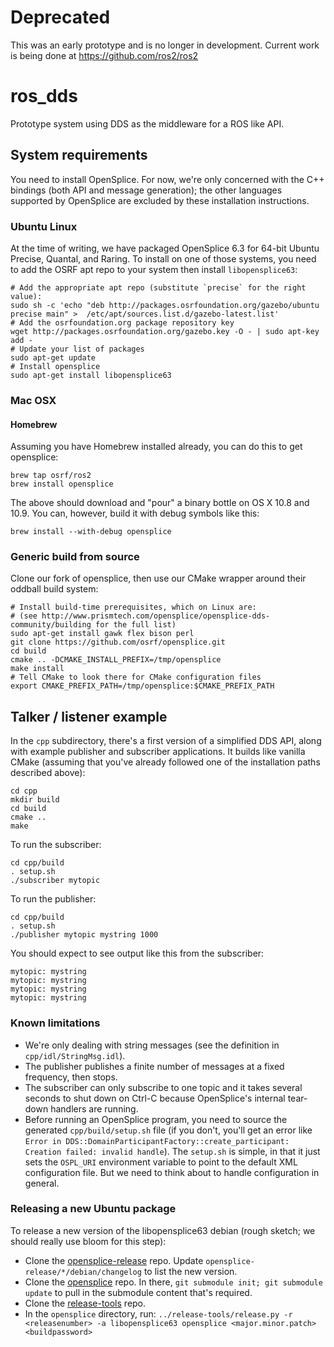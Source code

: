 # Deprecated

This was an early prototype and is no longer in development. Current work is being done at https://github.com/ros2/ros2

# ros_dds

Prototype system using DDS as the middleware for a ROS like API.

## System requirements

You need to install OpenSplice.  For now, we're only concerned with the C++
bindings (both API and message generation); the other languages supported by
OpenSplice are excluded by these installation instructions.

### Ubuntu Linux

At the time of writing, we have packaged OpenSplice 6.3 for 64-bit Ubuntu
Precise, Quantal, and Raring.  To install on one of those systems, you need to
add the OSRF apt repo to your system then install `libopensplice63`:

~~~
# Add the appropriate apt repo (substitute `precise` for the right value):
sudo sh -c 'echo "deb http://packages.osrfoundation.org/gazebo/ubuntu precise main" >  /etc/apt/sources.list.d/gazebo-latest.list'
# Add the osrfoundation.org package repository key
wget http://packages.osrfoundation.org/gazebo.key -O - | sudo apt-key add -
# Update your list of packages
sudo apt-get update
# Install opensplice
sudo apt-get install libopensplice63
~~~

### Mac OSX

#### Homebrew

Assuming you have Homebrew installed already, you can do this to get opensplice:

```
brew tap osrf/ros2
brew install opensplice
```

The above should download and "pour" a binary bottle on OS X 10.8 and 10.9. You can, however, build it with debug symbols like this:

```
brew install --with-debug opensplice
```

### Generic build from source

Clone our fork of opensplice, then use our CMake wrapper around their oddball build system:

~~~
# Install build-time prerequisites, which on Linux are:
# (see http://www.prismtech.com/opensplice/opensplice-dds-community/building for the full list)
sudo apt-get install gawk flex bison perl
git clone https://github.com/osrf/opensplice.git
cd build
cmake .. -DCMAKE_INSTALL_PREFIX=/tmp/opensplice
make install
# Tell CMake to look there for CMake configuration files
export CMAKE_PREFIX_PATH=/tmp/opensplice:$CMAKE_PREFIX_PATH
~~~

## Talker / listener example

In the `cpp` subdirectory, there's a first version of a simplified DDS API, along with example publisher and subscriber applications.  It builds like vanilla CMake (assuming that you've already followed one of the installation paths described above):

~~~
cd cpp
mkdir build
cd build
cmake ..
make
~~~

To run the subscriber:

~~~
cd cpp/build
. setup.sh
./subscriber mytopic
~~~

To run the publisher:

~~~
cd cpp/build
. setup.sh
./publisher mytopic mystring 1000
~~~

You should expect to see output like this from the subscriber:

~~~
mytopic: mystring
mytopic: mystring
mytopic: mystring
mytopic: mystring
~~~

### Known limitations

* We're only dealing with string messages (see the definition in `cpp/idl/StringMsg.idl`).
* The publisher publishes a finite number of messages at a fixed frequency, then stops.
* The subscriber can only subscribe to one topic and it takes several seconds to shut down on Ctrl-C because OpenSplice's internal tear-down handlers are running.
* Before running an OpenSplice program, you need to source the generated `cpp/build/setup.sh` file (if you don't, you'll get an error like `Error in DDS::DomainParticipantFactory::create_participant: Creation failed: invalid handle`).  The `setup.sh` is simple, in that it just sets the `OSPL_URI` environment variable to point to the default XML configuration file.  But we need to think about to handle configuration in general.

### Releasing a new Ubuntu package

To release a new version of the libopensplice63 debian (rough sketch; we should really use bloom for this step):

* Clone the [opensplice-release](https://bitbucket.org/osrf/opensplice-release) repo.  Update `opensplice-release/*/debian/changelog` to list the new version.
* Clone the [opensplice](https://github.com/osrf/opensplice) repo.  In there, `git submodule init; git submodule update` to pull in the submodule content that's required.
* Clone the [release-tools](https://bitbucket.org/osrf/release-tools) repo.
* In the `opensplice` directory, run: `../release-tools/release.py -r <releasenumber> -a libopensplice63 opensplice <major.minor.patch> <buildpassword>`

